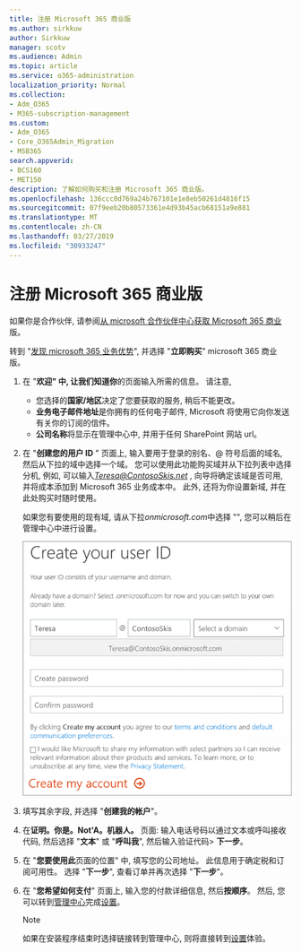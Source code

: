 ```yaml
---
title: 注册 Microsoft 365 商业版
ms.author: sirkkuw
author: Sirkkuw
manager: scotv
ms.audience: Admin
ms.topic: article
ms.service: o365-administration
localization_priority: Normal
ms.collection:
- Adm_O365
- M365-subscription-management
ms.custom:
- Adm_O365
- Core_O365Admin_Migration
- MSB365
search.appverid:
- BCS160
- MET150
description: 了解如何购买和注册 Microsoft 365 商业版。
ms.openlocfilehash: 136ccc0d769a24b767101e1e8eb50261d4816f15
ms.sourcegitcommit: 07f9eeb20b80573361e4d93b45acb68151a9e881
ms.translationtype: MT
ms.contentlocale: zh-CN
ms.lasthandoff: 03/27/2019
ms.locfileid: "30933247"
---
```

# <a name="sign-up-for-microsoft-365-business"></a>注册 Microsoft 365 商业版

如果你是合作伙伴, 请参阅[从 microsoft 合作伙伴中心获取 Microsoft 365 商业](get-microsoft-365-business.md#get-microsoft-365-business-from-microsoft-partner-center)版。

转到 "[发现 microsoft 365 业务优势](https://www.microsoft.com/microsoft-365/business#pmg-cmp-desktop)", 并选择 "**立即购买**" microsoft 365 商业版。

1. 在 "**欢迎" 中, 让我们知道你**的页面输入所需的信息。 请注意, 
 
    -  您选择的**国家/地区**决定了您要获取的服务, 稍后不能更改。
    - **业务电子邮件地址**是你拥有的任何电子邮件, Microsoft 将使用它向你发送有关你的订阅的信件。
    - **公司名称**将显示在管理中心中, 并用于任何 SharePoint 网站 url。

2. 在 "**创建您的用户 ID** " 页面上, 输入要用于登录的别名、@ 符号后面的域名, 然后从下拉的域中选择一个域。 您可以使用此功能购买域并从下拉列表中选择分机, 例如, 可以输入*Teresa@ContosoSkis.net* , 向导将确定该域是否可用, 并将成本添加到 Microsoft 365 业务成本中。 此外, 还将为你设置新域, 并在此处购买时随时使用。

    如果您有要使用的现有域, 请从下拉*onmicrosoft.com*中选择 "", 您可以稍后在管理中心中进行设置。
    
    !["创建您的用户 ID" 页的屏幕截图。](media/signinuserid.png)

3. 填写其余字段, 并选择 "**创建我的帐户**"。
4. 在**证明。你是。Not'A。机器人。** 页面: 输入电话号码以通过文本或呼叫接收代码, 然后选择 "**文本**" 或 "**呼叫我**", 然后输入验证代码\> **下一步**。
5. 在 "**您要使用此**页面的位置" 中, 填写您的公司地址。 此信息用于确定税和订阅可用性。 选择 "**下一步**", 查看订单并再次选择 "**下一步**"。
6. 在 "**您希望如何支付**" 页面上, 输入您的付款详细信息, 然后**按顺序**。
    然后, 您可以转到[管理中心](https://go.microsoft.com/fwlink/p/?linkid=837890)完成[设置](set-up.md)。

    > [!NOTE]
    > 如果在安装程序结束时选择链接转到管理中心, 则将直接转到[设置](set-up.md)体验。